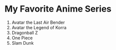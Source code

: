 # My Favorite Anime Series
1. Avatar the Last Air Bender
2. Avatar the Legend of Korra
3. Dragonball Z
4. One Piece
5. Slam Dunk

